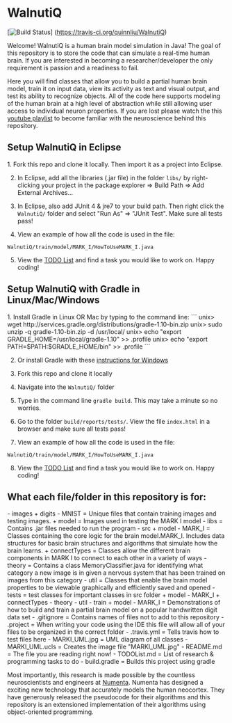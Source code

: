 WalnutiQ 
========

[![Build Status](https://travis-ci.org/quinnliu/WalnutiQ.png)]
(https://travis-ci.org/quinnliu/WalnutiQ)

Welcome! WalnutiQ is a human brain model simulation in Java! 
The goal of this repository is to store the code that can 
simulate a real-time human brain. If you are interested in 
becoming a researcher/developer the only requirement is passion 
and a readiness to fail. 
 
Here you will find classes that allow you to build a partial 
human brain model, train it on input data, view its activity 
as text and visual output, and test its ability to recognize 
objects. All of the code here supports modeling of the human 
brain at a high level of abstraction while still allowing user
access to individual neuron properties. If you are lost please 
watch the this [youtube playlist](http://www.youtube.com/playlist?list=PLPXsMt57rLtgddN0NQEmXP-FbF6wt2O-f) 
to become familiar with the neuroscience behind this repository.

<h2>Setup WalnutiQ in Eclipse</h2>
1. Fork this repo and clone it locally. Then import it as a 
project into Eclipse.

2. In Eclipse, add all the libraries (.jar file) in the folder 
```libs/``` by right-clicking your project in the package explorer 
=> Build Path => Add External Archives...

3. In Eclipse, also add JUnit 4 & jre7 to your build path. Then 
right click the ```WalnutiQ/``` folder and select "Run As" => 
"JUnit Test". Make sure all tests pass!

4. View an example of how all the code is used in the file: 
```
WalnutiQ/train/model/MARK_I/HowToUseMARK_I.java
```

5. View the [TODO List](./TODOList.md) and find a task you would 
like to work on. Happy coding!
  
<h2>Setup WalnutiQ with Gradle in Linux/Mac/Windows</h2>
1. Install Gradle in Linux OR Mac by typing to the command line:
```
unix> wget http://services.gradle.org/distributions/gradle-1.10-bin.zip
unix> sudo unzip -q gradle-1.10-bin.zip -d /usr/local/
unix> echo "export GRADLE_HOME=/usr/local/gradle-1.10" >> .profile
unix> echo "export PATH=$PATH:$GRADLE_HOME/bin" >> .profile
```

2. Or install Gradle with these [instructions for Windows](https://db.tt/DMF3ww2D)

3. Fork this repo and clone it locally

4. Navigate into the ```WalnutiQ/``` folder

5. Type in the command line ```gradle build```. This may take 
a minute so no worries.

6. Go to the folder ```build/reports/tests/```. View the file 
```index.html``` in a browser and make sure all tests pass!

7. View an example of how all the code is used in the file: 
```
WalnutiQ/train/model/MARK_I/HowToUseMARK_I.java
```

8. View the [TODO List](./TODOList.md) and find a task you 
would like to work on. Happy coding!

<h2>What each file/folder in this repository is for:</h2>
  - images
      + digits
          - MNIST = Unique files that contain training images and testing images.
      + model = Images used in testing the MARK I model
  - libs = Contains .jar files needed to run the program
  - src
      + model
          - MARK_I = Classes containing the core logic for the brain model.MARK_I.
                     Includes data structures for basic brain structures 
                     and algorithms that simulate how the brain learns.     
            + connectTypes = Classes allow the different brain components in MARK I to 
                             connect to each other in a variety of ways
          - theory = Contains a class MemoryClassifier.java for identifying what
                     category a new image is in given a nervous system that has been 
                     trained on images from this category   
          - util = Classes that enable the brain model properties to be viewable
                   graphically and efficiently saved and opened
  - tests = test classes for important classes in src folder
      + model
          - MARK_I
            + connectTypes
          - theory 
          - util 
  - train  
      + model
          - MARK_I = Demonstrations of how to build and train a partial brain model
                     on a popular handwritten digit data set
  - .gitignore = Contains names of files not to add to this repository
  - .project = When writing your code using the IDE this file will allow all of
               your files to be organized in the correct folder
  - .travis.yml = Tells travis how to test files here
  - MARKI_UML.jpg = UML diagram of all classes
  - MARKI_UML.ucls = Creates the image file "MARKI_UML.jpg"
  - README.md = The file you are reading right now!
  - TODOList.md = List of research & programming tasks to do
  - build.gradle = Builds this project using gradle
  
Most importantly, this research is made possible by the countless 
neuroscientists and engineers at [Numenta](http://numenta.org/). Numenta has 
designed a exciting new technology that accurately models the human 
neocortex. They have generously released the pseudocode for their algorithms and this 
repository is an extensioned implementation of their algorithms using object-oriented 
programming.
